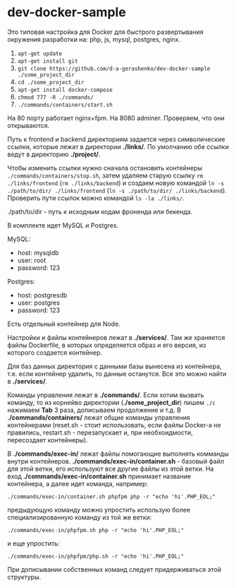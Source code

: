 # dev-docker-sample

Это типовая настройка для Docker для быстрого развертывания окружения разработки на: php, js, mysql, postgres, nginx.

1. `apt-get update`
2. `apt-get install git`
3. `git clone https://github.com/d-a-gerashenko/dev-docker-sample ./some_project_dir`
4. `cd ./some_project_dir`
5. `apt-get install docker-compose`
6. `chmod 777 -R ./commands/`
7. `./commands/containers/start.sh`

На 80 порту работает nginx+fpm. На 8080 adminer. Проверяем, что они открываются.

Путь к frontend и backend директориям задается через символические ссылки, которые лежат в директории **./links/**. По умолчанию обе ссылки ведут в директорию **./project/**.

Чтобы изменить ссылки нужно сначала остановить контейнеры `./commands/containers/stop.sh`, затем удаляем старую ссылку `rm ./links/frontend` (`rm ./links/backend`) и создаем новую командой `ln -s ./path/to/dir/ ./links/frontend` (`ln -s ./path/to/dir/ ./links/backend`). Проверить пути ссылок можно командой `ls -la ./links/`.

./path/to/dir - путь к исходным кодам фроненда или бекенда.

В комплекте идет MySQL и Postgres.

MySQL:
 - host: mysqldb
 - user: root
 - password: 123

Postgres:
 - host: postgresdb
 - user: postgres
 - password: 123

Есть отдельный контейнер для Node.

Настройки и файлы контейнеров лежат в **./services/**. Там же храняется файлы Dockerfile, в которых определяется образ и его версия, из которого создается контейнер.

Для баз данных директория с данными базы вынесена из контейнера, т.е. если контейнер удалить, то данные останутся. Все это можно найти в **./services/**.

Команды управления лежат в **./commands/**. Если хотим вызвать команду, то из корнейво директории (**./some_project_dir**) пишем `./c` нажимаем **Tab** 3 раза, дописываем продолжение и т.д. В **./commands/containers/** лежат общие команды управления контейнерами (reset.sh - стоит использовать, если файлы Docker-а не правились, restart.sh - перезапускает и, при необхоидмости, пересоздает контейнеры).

В **./commands/exec-in/** лежат файлы помогающие выполнять комманды внутри контейнеров. **./commands/exec-in/container.sh** - базовый файл для этой ветки, его используют все другие файлы из этой ветки. На вход **./commands/exec-in/container.sh** принимает название контейнера, а далее идет команда, например:
```
./commands/exec-in/container.sh phpfpm php -r "echo 'hi'.PHP_EOL;"
```
предыдующую команду можно упростить использую более специализированную команду из той же ветки:
```
./commands/exec-in/phpfpm.sh php -r "echo 'hi'.PHP_EOL;"
```
и еще упростить:
```
./commands/exec-in/phpfpm/php.sh -r "echo 'hi'.PHP_EOL;"
```
При дописывании собственных команд следует придерживаться этой структуры.
